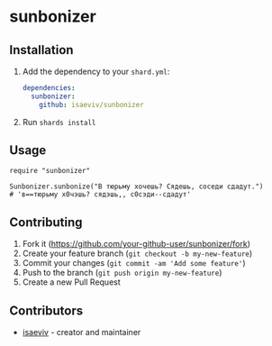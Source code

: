 # sunbonizer

## Installation

1. Add the dependency to your `shard.yml`:

   ```yaml
   dependencies:
     sunbonizer:
       github: isaeviv/sunbonizer
   ```

2. Run `shards install`

## Usage

```crystal
require "sunbonizer"
```
```crystal
Sunbonizer.sunbonize("В тюрьму хочешь? Сядешь, соседи сдадут.")
# 'в==тюрьму х0чэшь? сядэшь,, с0сэди--сдадут'
```

## Contributing

1. Fork it (<https://github.com/your-github-user/sunbonizer/fork>)
2. Create your feature branch (`git checkout -b my-new-feature`)
3. Commit your changes (`git commit -am 'Add some feature'`)
4. Push to the branch (`git push origin my-new-feature`)
5. Create a new Pull Request

## Contributors

- [isaeviv](https://github.com/your-github-user) - creator and maintainer
